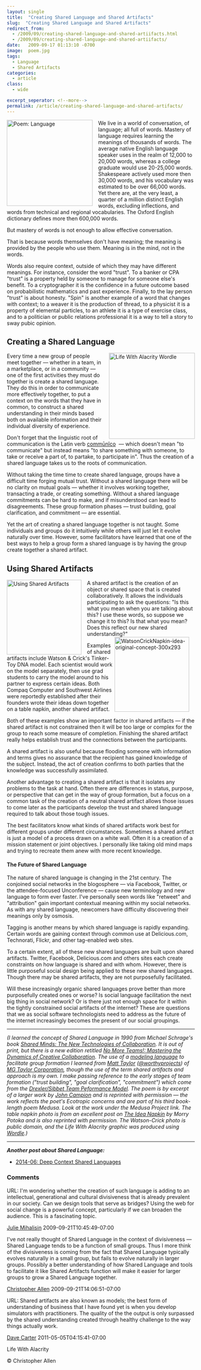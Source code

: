 ```yaml
---
layout: single
title:  "Creating Shared Language and Shared Artifacts"
slug:  "Creating Shared Language and Shared Artifacts"
redirect_from:
  - /2009/09/creating-shared-language-and-shared-artiifacts.html
  - /2009/09/creating-shared-language-and-shared-artiifacts/
date:   2009-09-17 01:13:10 -0700
image:  poem.jpg
tags: 
  - Language
  - Shared Artifacts
categories:
  - article
class:
  - wide

excerpt_seperator: <!--more-->
permalink: /article/creating-shared-language-and-shared-artifacts/
---
```


<img width="230px" style=" margin-right:15px" align="left"  src="{{ site.url }}{{ site.baseurl }}/assets/images/poem.jpg" alt="Poem: Language"/>
We live in a world of conversation, of language; all full of words. Mastery of language requires learning the meanings of thousands of words. The average native English language speaker uses in the realm of 12,000 to 20,000 words, whereas a college graduate would use 20-25,000 words. Shakespeare actively used more then 30,000 words, and his vocabulary was estimated to be over 66,000 words. Yet there are, at the very least, a quarter of a million distinct English words, excluding inflections, and words from technical and regional vocabularies. The Oxford English dictionary defines more then 600,000 words.

But mastery of words is not enough to allow effective conversation.

That is because words themselves don't have meaning; the meaning is provided by the people who use them. Meaning is in the mind, not in the words.

Words also require context, outside of which they may have different meanings. For instance, consider the word "trust". To a banker or CPA "trust" is a property held by someone to manage for someone else's benefit. To a cryptographer it is the confidence in a future outcome based on probabilistic mathematics and past experience. Finally, to the lay person "trust" is about honesty. "Spin" is another example of a word that changes with context; to a weaver it is the production of thread, to a physicist it is a property of elemental particles, to an athlete it is a type of exercise class, and to a politician or public relations professional it is a way to tell a story to sway pubic opinion.

## Creating a Shared Language

<img width="230px" style=" margin-left:15px" align="right"  src="{{ site.url }}{{ site.baseurl }}/assets/images/013.jpg" alt="Life With Alacrity Wordle"/>

Every time a new group of people meet together — whether in a team, in a marketplace, or in a community — one of the first activities they must do together is create a shared language. They do this in order to communicate more effectively together, to put a context on the words that they have in common, to construct a shared understanding in their minds based both on available information and their individual diversity of experience.

Don't forget that the linguistic root of communication is the Latin verb [commūnĭco](http://artfl.uchicago.edu/cgi-bin/philologic/getobject.pl?c.18:3557.lewshort "Latin definition of commūnĭco")  — which doesn't mean "to communicate" but instead means "to share something with someone, to take or receive a part of, to partake, to participate in". Thus the creation of a shared language takes us to the roots of communication.

Without taking the time time to create shared language, groups have a difficult time forging mutual trust. Without a shared language there will be no clarity on mutual goals — whether it involves working together, transacting a trade, or creating something. Without a shared language commitments can be hard to make, and if misunderstood can lead to disagreements. These group formation phases — trust building, goal clarification, and commitment — are essential.

Yet the art of creating a shared language together is not taught. Some individuals and groups do it intuitively while others will just let it evolve naturally over time. However, some facilitators have learned that one of the best ways to help a group form a shared language is by having the group create together a shared artifact.

## Using Shared Artifacts

<img width="200px" style=" margin-right:15px" align="left"  src="{{ site.url }}{{ site.baseurl }}/assets/images/014.jpg" alt="Using Shared Artifacts"/>
A shared artifact is the creation of an object or shared space that is created collaboratively. It allows the individuals participating to ask the questions: "Is this what you mean when you are talking about this? I use these words, so suppose we change it to this? Is that what you mean? Does this reflect our new shared understanding?"
<img width="200px" style=" margin-right:15px" align="right"  src="{{ site.url }}{{ site.baseurl }}/assets/images/015.jpg" alt="WatsonCrickNapkin-idea-original-concept-300x293 "/>

Examples of shared artifacts include Watson & Crick's Tinker-Toy DNA model. Each scientist would work on the model separately, then use grad students to carry the model around to his partner to express certain ideas. Both Compaq Computer and Southwest Airlines were reportedly established after their founders wrote their ideas down together on a table napkin, another shared artifact.

Both of these examples show an important factor in shared artifacts — if the shared artifact is not constrained then it will be too large or complex for the group to reach some measure of completion. Finishing the shared artifact really helps establish trust and the connections between the participants.

A shared artifact is also useful because flooding someone with information and terms gives no assurance that the recipient has gained knowledge of the subject. Instead, the act of creation confirms to both parties that the knowledge was successfully assimilated.

Another advantage to creating a shared artifact is that it isolates any problems to the task at hand. Often there are differences in status, purpose, or perspective that can get in the way of group formation, but a focus on a common task of the creation of a neutral shared artifact allows those issues to come later as the participants develop the trust and shared language required to talk about those tough issues.

The best facilitators know what kinds of shared artifacts work best for different groups under different circumstances. Sometimes a shared artifact is just a model of a process drawn on a white wall. Often it is a creation of a mission statement or joint objectives. I personally like taking old mind maps and trying to recreate them anew with more recent knowledge.

#### The Future of Shared Language

The nature of shared language is changing in the 21st century. The conjoined social networks in the blogosphere — via Facebook, Twitter, or the attendee-focused Unconference — cause new terminology and new language to form ever faster. I've personally seen words like "retweet" and "attribution" gain important contextual meaning within my social networks. As with any shared language, newcomers have difficulty discovering their meanings only by osmosis.

Tagging is another means by which shared language is rapidly expanding. Certain words are gaining context through common use at Delicious.com, Technorati, Flickr, and other tag-enabled web sites.

To a certain extent, all of these new shared languages are built upon shared artifacts. Twitter, Facebook, Delicious.com and others sites each create constraints on how language is shared and with whom. However, there is little purposeful social design being applied to these new shared languages. Though there may be shared artifacts, they are not purposefully facilitated.

Will these increasingly organic shared languages prove better than more purposefully created ones or worse? Is social language facilitation the next big thing in social network? Or is there just not enough space for it within the tightly constrained social artifacts of the internet? These are questions that we as social software technologists need to address as the future of the internet increasingly becomes the present of our social groupings.

* * *

_(I learned the concept of Shared Language in 1990 from Michael Schrage's book [Shared Minds: The New Technologies of Collaboration](http://www.amazon.com/Shared-Minds-New-Technologies-Collaboration/dp/0394565878). It is out of print, but there is a new edition retitled [No More Teams!: Mastering the Dynamics of Creative Collaboration](http://www.amazon.com/No-More-Teams-Mastering-Collaboration/dp/0385476035/). The use of a [modeling language](https://web.archive.org/web/20070607172929/http://www.mgtaylor.com/mgtaylor/glasbead/modexpl.htm) to facilitate group formation I learned from [Matt Taylor](http://www.matttaylor.com) ([@worthyprojects](http://twitter.com/worthyprojects)) of [MG Taylor Corporation](http://www.mgtaylor.com/), though the use of the term shared artifacts and approach is my own. I make passing reference to the early stages of team formation ("trust building", "goal clarification", "commitment") which come from the [Drexler/Sibbet Team Peformance Model](https://web.archive.org/web/20110722121650/http://www.grove.com/site/ourwk_gm_tp.html). The poem is by excerpt of a larger work by [John Campion](http://worldatuningfork.com/John/) and is reprinted with permission — the work reflects the poet's Ecotropic concerns and are part of his third book-length poem Medusa. Look at the work under the Medusa Project link. The table napkin photo is from an excellent post on [The Idea Napkin](http://createtheconditions.com/?p=304) by Morry Potoka and is also reprinted with permission. The Watson-Crick photo is public domain, and the Life With Alacrity graphic was produced using [Wordle](http://www.wordle.net/).)_

* * *

_**Another post about Shared Language:**_

* [2014-06: Deep Context Shared Languages](/2009/09/creating-shared-language-and-shared-artiifacts.html)


### Comments

URL: I'm wondering whether the creation of such language is adding to an intellectual, generational and cultural divisiveness that is already prevalent in our society. Can we design tools that serve as bridges? Using the web for social change is a powerful concept, particularly if we can broaden the audience. This is a fascinating topic.

[Julie Mihalisin](#) 2009-09-21T10:45:49-07:00

I've not really thought of Shared Language in the context of divisiveness — Shared Language tends to be a function of small groups. Thus I more think of the divisiveness is coming from the fact that Shared Language typically evolves naturally in a small group, but fails to evolve naturally in larger groups. Possibly a better understanding of how Shared Language and tools to facilitate it like Shared Artifacts function will make it easier for larger groups to grow a Shared Language together.

[Christopher Allen](http://www.LifeWithAlacrity.com) 2009-09-21T14:06:51-07:00

URL: Shared artifacts are also known as models; the best form of understanding of business that I have found yet is when you develop simulators with practitioners. The quality of the the output is only surpassed by the shared understanding created through healthy challenge to the way things actually work.

[Dave Carter](#) 2011-05-05T04:15:41-07:00

<!-- [shared language](/tags/shared-language/) [shared artifact](/tags/shared-artifact/) [conversation](/tags/conversation/) [language](/tags/language/) [meaning](/tags/meaning/) [english](/tags/english/) [vocabulary](/tags/vocabulary/) [context](/tags/context/) [group formation](/tags/group-formation/) [trust building](/tags/trust-building/) [communication](/tags/communication/) [collaboration](/tags/collaboration/) [creation](/tags/creation/) [goal clarification](/tags/goal-clarification/) [commitment](/tags/commitment/) [shared object](/tags/shared-object/) [shared space](/tags/shared-space/) [constraint](/tags/constraint/) [social network](/tags/social-network/) [tagging](/tags/tagging/) [culture](/tags/culture/) [bgimgt566sx](/tags/bgimgt566sx/) -->

Life With Alacrity

© Christopher Allen
